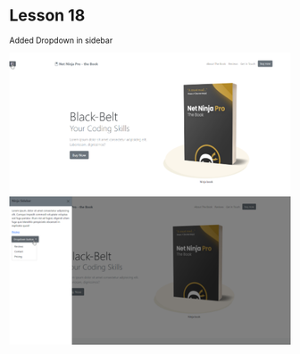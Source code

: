 # Lesson 18

Added Dropdown in sidebar

![](https://github.com/wallik2/bootstrap-5-tutorial/blob/lesson-18/readmepic/3.png?raw=true)
![](https://github.com/wallik2/bootstrap-5-tutorial/blob/lesson-18/readmepic/4.png?raw=true)
